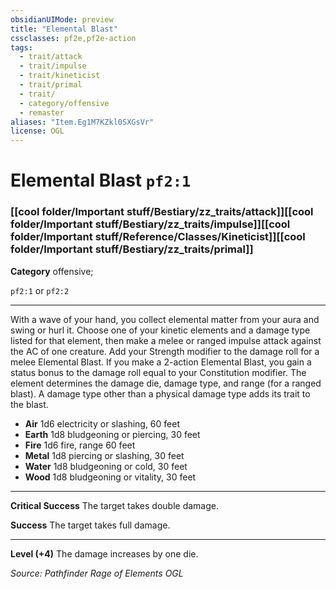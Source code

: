```yaml
---
obsidianUIMode: preview
title: "Elemental Blast"
cssclasses: pf2e,pf2e-action
tags:
  - trait/attack
  - trait/impulse
  - trait/kineticist
  - trait/primal
  - trait/
  - category/offensive
  - remaster
aliases: "Item.Eg1M7KZkl0SXGsVr"
license: OGL
---
```

# Elemental Blast `pf2:1`

### [[cool folder/Important stuff/Bestiary/zz_traits/attack]][[cool folder/Important stuff/Bestiary/zz_traits/impulse]][[cool folder/Important stuff/Reference/Classes/Kineticist]][[cool folder/Important stuff/Bestiary/zz_traits/primal]]

**Category** offensive; 




`pf2:1` or `pf2:2`

* * *

With a wave of your hand, you collect elemental matter from your aura and swing or hurl it. Choose one of your kinetic elements and a damage type listed for that element, then make a melee or ranged impulse attack against the AC of one creature. Add your Strength modifier to the damage roll for a melee Elemental Blast. If you make a 2-action Elemental Blast, you gain a status bonus to the damage roll equal to your Constitution modifier. The element determines the damage die, damage type, and range (for a ranged blast). A damage type other than a physical damage type adds its trait to the blast.

*   **Air** 1d6 electricity or slashing, 60 feet
*   **Earth** 1d8 bludgeoning or piercing, 30 feet
*   **Fire** 1d6 fire, range 60 feet
*   **Metal** 1d8 piercing or slashing, 30 feet
*   **Water** 1d8 bludgeoning or cold, 30 feet
*   **Wood** 1d8 bludgeoning or vitality, 30 feet

* * *

**Critical Success** The target takes double damage.

**Success** The target takes full damage.

* * *

**Level (+4)** The damage increases by one die.

*Source: Pathfinder Rage of Elements*
*OGL*